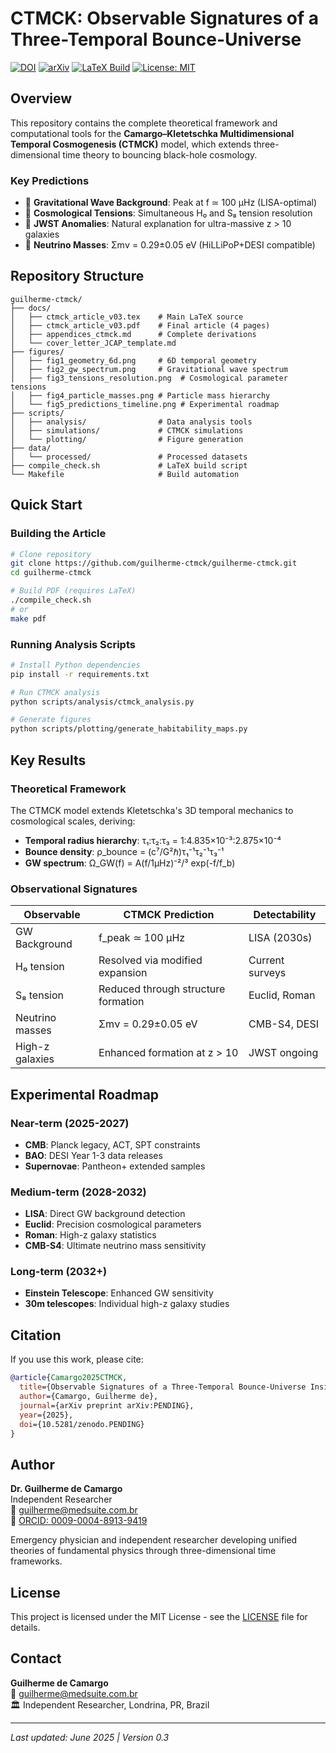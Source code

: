 # CTMCK: Observable Signatures of a Three-Temporal Bounce-Universe

[![DOI](https://zenodo.org/badge/DOI/10.5281/zenodo.PENDING.svg)](https://doi.org/10.5281/zenodo.PENDING)
[![arXiv](https://img.shields.io/badge/arXiv-PENDING-b31b1b.svg)](https://arxiv.org/abs/PENDING)
[![LaTeX Build](https://github.com/guilherme-ctmck/guilherme-ctmck/actions/workflows/latex-ci.yml/badge.svg)](https://github.com/guilherme-ctmck/guilherme-ctmck/actions/workflows/latex-ci.yml)
[![License: MIT](https://img.shields.io/badge/License-MIT-yellow.svg)](https://opensource.org/licenses/MIT)

## Overview

This repository contains the complete theoretical framework and computational tools for the **Camargo–Kletetschka Multidimensional Temporal Cosmogenesis (CTMCK)** model, which extends three-dimensional time theory to bouncing black-hole cosmology.

### Key Predictions

- 🌊 **Gravitational Wave Background**: Peak at f ≃ 100 μHz (LISA-optimal)
- 🔭 **Cosmological Tensions**: Simultaneous H₀ and S₈ tension resolution  
- 🌌 **JWST Anomalies**: Natural explanation for ultra-massive z > 10 galaxies
- 🔬 **Neutrino Masses**: Σmν = 0.29±0.05 eV (HiLLiPoP+DESI compatible)

## Repository Structure

```
guilherme-ctmck/
├── docs/
│   ├── ctmck_article_v03.tex    # Main LaTeX source
│   ├── ctmck_article_v03.pdf    # Final article (4 pages)
│   ├── appendices_ctmck.md      # Complete derivations
│   └── cover_letter_JCAP_template.md
├── figures/
│   ├── fig1_geometry_6d.png     # 6D temporal geometry
│   ├── fig2_gw_spectrum.png     # Gravitational wave spectrum
│   ├── fig3_tensions_resolution.png  # Cosmological parameter tensions
│   ├── fig4_particle_masses.png # Particle mass hierarchy
│   └── fig5_predictions_timeline.png # Experimental roadmap
├── scripts/
│   ├── analysis/                # Data analysis tools
│   ├── simulations/             # CTMCK simulations
│   └── plotting/                # Figure generation
├── data/
│   └── processed/               # Processed datasets
├── compile_check.sh             # LaTeX build script
└── Makefile                     # Build automation
```

## Quick Start

### Building the Article

```bash
# Clone repository
git clone https://github.com/guilherme-ctmck/guilherme-ctmck.git
cd guilherme-ctmck

# Build PDF (requires LaTeX)
./compile_check.sh
# or
make pdf
```

### Running Analysis Scripts

```bash
# Install Python dependencies
pip install -r requirements.txt

# Run CTMCK analysis
python scripts/analysis/ctmck_analysis.py

# Generate figures
python scripts/plotting/generate_habitability_maps.py
```

## Key Results

### Theoretical Framework

The CTMCK model extends Kletetschka's 3D temporal mechanics to cosmological scales, deriving:

- **Temporal radius hierarchy**: τ₁:τ₂:τ₃ = 1:4.835×10⁻³:2.875×10⁻⁴
- **Bounce density**: ρ_bounce = (c⁷/G²ℏ)τ₁⁻¹τ₂⁻¹τ₃⁻¹  
- **GW spectrum**: Ω_GW(f) = A(f/1μHz)⁻²/³ exp(-f/f_b)

### Observational Signatures

| Observable | CTMCK Prediction | Detectability |
|------------|------------------|---------------|
| GW Background | f_peak ≃ 100 μHz | LISA (2030s) |
| H₀ tension | Resolved via modified expansion | Current surveys |
| S₈ tension | Reduced through structure formation | Euclid, Roman |
| Neutrino masses | Σmν = 0.29±0.05 eV | CMB-S4, DESI |
| High-z galaxies | Enhanced formation at z > 10 | JWST ongoing |

## Experimental Roadmap

### Near-term (2025-2027)
- **CMB**: Planck legacy, ACT, SPT constraints
- **BAO**: DESI Year 1-3 data releases  
- **Supernovae**: Pantheon+ extended samples

### Medium-term (2028-2032)
- **LISA**: Direct GW background detection
- **Euclid**: Precision cosmological parameters
- **Roman**: High-z galaxy statistics
- **CMB-S4**: Ultimate neutrino mass sensitivity

### Long-term (2032+)
- **Einstein Telescope**: Enhanced GW sensitivity
- **30m telescopes**: Individual high-z galaxy studies

## Citation

If you use this work, please cite:

```bibtex
@article{Camargo2025CTMCK,
  title={Observable Signatures of a Three-Temporal Bounce-Universe Inside a Black Hole},
  author={Camargo, Guilherme de},
  journal={arXiv preprint arXiv:PENDING},
  year={2025},
  doi={10.5281/zenodo.PENDING}
}
```

## Author

**Dr. Guilherme de Camargo**  
Independent Researcher  
📧 guilherme@medsuite.com.br  
🔗 [ORCID: 0009-0004-8913-9419](https://orcid.org/0009-0004-8913-9419)

Emergency physician and independent researcher developing unified theories of fundamental physics through three-dimensional time frameworks.

## License

This project is licensed under the MIT License - see the [LICENSE](LICENSE) file for details.

## Contact

**Guilherme de Camargo**  
📧 [guilherme@medsuite.com.br](mailto:guilherme@medsuite.com.br)  
🏛️ Independent Researcher, Londrina, PR, Brazil

---

*Last updated: June 2025 | Version 0.3*